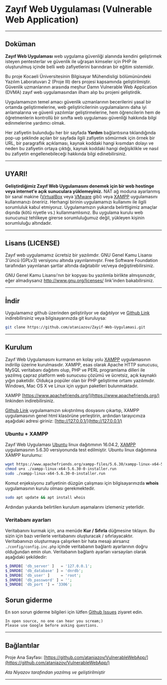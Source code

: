 # Zayıf Web Uygulaması (Vulnerable Web Application)
- - -

## Doküman

**Zayıf Web Uygulaması** web uygulama güvenliği alanında kendini geliştirmek isteyen pentesterlar ve güvenlik ile uğraşan kimseler için PHP ile oluşturulmuş içinde belli web zafiyetlerini barındıran bir eğitim sistemidir.

Bu proje Kocaeli Üniversitesinin Bilgisayar Mühendisligi bölümünündeki Yazılım Laboratuvarı 2 (Proje III) ders projesi kapsamında geliştirilmiştir. Güvenlik uzmanlarının arasında meşhur Damn Vulnerable Web Application (DVMA) zayıf web uygulamasından ilham alıp bu projeni geliştirdik.

Uygulamamızın temel amacı güvenlik uzmanlarının becerilerini yasal bir ortamda geliştirmelerine, web geliştiricilerinin uygulamalarını daha iyi anlamalarına ve güvenli yazılımlar geliştirmelerine, hem öğrencilerin hem de öğretmenlerin kontrollü bir sınıfta web uygulaması güvenliği hakkında bilgi edinmelerine yardımcı olmak.

Her zafiyetin bulunduğu her bir sayfada **Yardım** bağlantısına tıklandığında pop-up şeklinde açılan bir sayfada ilgili zafiyetin sömürmek için örnek bir URL, bir paragraflık açıklaması, kaynak koddaki hangi kısımdan dolayı ve neden bu zafiyetin ortaya çıktığı, kaynak koddaki hangi değişiklikle ve nasıl bu zafiyetin engellenebileceği hakkında bilgi edinebilirsiniz.
- - -

## UYARI!

**Geliştirdiğimiz Zayıf Web Uygulamasını denemek için bir web hostinge veya internet'e açık sunuculara yüklemeyiniz.** NAT ağ moduna ayarlanmış bir sanal makine ([VirtualBox](https://www.virtualbox.org/) veya [VMware](https://www.vmware.com/) gibi) veya [XAMPP](https://www.apachefriends.org/) uygulamasını kullanmanızı öneririz. Herhangi birinin uygulamamızı kullanımı ile ilgili sorumluluk kabul etmiyoruz. Uygulamamızın yukarıda belirttigimiz amaçlar dışında (kötü niyetle vs.) kullanmamlısınız. Bu uygulama kurulu web sunucunuz tehlikeye girerse sorumluluğumuz değil, yükleyen kişinin sorumluluğu altındadır.
- - -

## Lisans (LICENSE)

Zayıf web uygulamamız ücretsiz bir yazılımdır. GNU Genel Kamu Lisansı 3'üncü (GPLv3) versiyonu altında yayınlanmıştır. Free Software Foundation tarafından yayınlanan şartlar altında dağıtabilir ve/veya değiştirebilirsiniz.

GNU Genel Kamu Lisansı'nın bir kopyası bu yazılımla birlikte almışsınızdır, eğer almadıysanız http://www.gnu.org/licenses/ link'inden bakabilirsiniz.
- - -

## İndir

Uygulamamız github üzerinden geliştirilyor ve dağıtılyor ve [Github Link](https://github.com/ataniazov/VulnerableWebApp/archive/master.zip) indirebilirsiniz veya bilgisayarınızda git kuruluysa:

```bash
git clone https://github.com/ataniazov/Zayif-Web-Uygulamasi.git
```

- - -

## Kurulum

Zayıf Web Uygulamasını kurmanın en kolay yolu [XAMPP](https://www.apachefriends.org/) uygulamasının indirilip üzerine kurulmasıdır. XAMPP, esas olarak Apache HTTP sunucusu, MySQL veritabanı dağıtımı olup, PHP ve PERL programlama dilleri ile yazılmış çapraz platform web sunucusu çözümü ve ücretsiz, açık kaynaklı yığın paketidir. Oldukça popüler olan bir PHP geliştirme ortamı yazılımıdır. Windows, Mac OS X ve Linux için uygun paketleri bulunmaktadır.

XAMPP [https://www.apachefriends.org/](https://www.apachefriends.org/) linkinden indirebilirsiniz.

[Github Link](https://github.com/ataniazov/VulnerableWebApp/archive/master.zip) uygulamamızın sıkıştırılmış dosyasını çıkartıp, XAMPP uygulamasının genel html klasörüne yerleştirin, ardından tarayıcınıza aşağıdaki adresi giriniz:
[http://127.0.0.1/](http://127.0.0.1/)

### Ubuntu + XAMPP

Zayıf Web Uygulaması [Ubuntu](https://www.ubuntu.com/) linux dağıtımının 16.04.2, [XAMPP](https://www.apachefriends.org/) uygulamasının 5.6.30 versiyonunda test edilmiştir. Ubuntu linux dağıtımına XAMPP kurulumu:

```bash
wget https://www.apachefriends.org/xampp-files/5.6.30/xampp-linux-x64-5.6.30-0-installer.run
chmod u+x ./xampp-linux-x64-5.6.30-0-installer.run
sudo ./xampp-linux-x64-5.6.30-0-installer.run
```

Komut enjeksiyonu zafiyetinin düzgün çalışması için bilgisayarınızda **whois** uygulamasının kurulu olması gerekmektedir.

```bash
sudo apt update && apt install whois
```

Ardından yukarıda belirtilen kurulum aşamalarını izlemeniz yeterlidir.

### Veritabanı ayarları

Veritabanını kurmak için, ana menüde **Kur / Sıfırla** düğmesine tıklayın. Bu sizin için bazı verilerle veritabanını oluşturacak / sıfırlayacaktır.
Veritabanınızı oluşturmaya çalışırken bir hata mesajı alırsanız `./config/config.inc.php` içinde veritabanın bağlantı ayarlarının doğru olduğundan emin olun.
Veritabanın bağlantı ayarları varsayılan olarak aşağıdaki şekildedir:

```php
$_DNRDB[ 'db_server' ]   = '127.0.0.1';
$_DNRDB[ 'db_database' ] = 'dnrdb';
$_DNRDB[ 'db_user' ]     = 'root';
$_DNRDB[ 'db_password' ] = '';
$_DNRDB[ 'db_port '] = '3306';
```

## Sorun giderme

En son sorun giderme bilgileri için lütfen [Github Issues](https://github.com/ataniazov/VulnerableWebApp/issues) ziyaret edin.

```
In open source, no one can hear you scream;)
Please use Google before asking questions.
```

- - -

## Bağlantılar

Proje Ana Sayfası: [https://github.com/ataniazov/VulnerableWebApp/](https://github.com/ataniazov/VulnerableWebApp/)

*Ata Niyazov tarafından yazılmış ve geliştirilmiştir*
- - -
